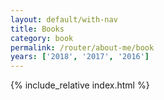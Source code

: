 ```yaml
---
layout: default/with-nav
title: Books
category: book
permalink: /router/about-me/book
years: ['2018', '2017', '2016']
---
```


<style>
  {% include_relative index.css %}
</style>

{% include_relative index.html %}
